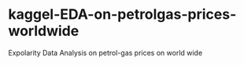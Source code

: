 # kaggel-EDA-on-petrolgas-prices-worldwide
Expolarity Data Analysis on petrol-gas prices on world wide
